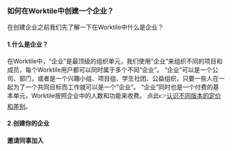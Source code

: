 ### 如何在Worktile中创建一个企业？
在创建企业之前我们先了解一下在Worktile中什么是企业？
#### 1.什么是企业？
在Worktile中，“企业”是最顶级的组织单元，我们使用“企业”来组织不同的项目和成员，每个Worktile用户都可以同时属于多个不同“企业”。
“企业”可以是一个公司、部门，或者是一个兴趣小组、项目组、学生社团、公益组织，只要一些人在一起为了一个共同目标而工作就可以是一个“企业”。
“企业”同时也是一个付费的基本单元，Worktile按照企业中的人数和功能来收费。
点此👉[认识不同版本的定价和差别](/wo-shi-xin-shou/ren-shi-bu-tong-ban-ben-de-ding-jia-he-cha-bie.md)。
#### 2.创建你的企业


#### 邀请同事加入